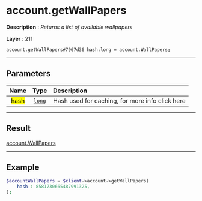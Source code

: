 # account.getWallPapers

**Description** : *Returns a list of available wallpapers*

**Layer** : 211

```tl
account.getWallPapers#7967d36 hash:long = account.WallPapers;
```

---

## Parameters

| Name | Type | Description |
| :---: | :---: | :--- |
| <mark>hash</mark> | [`long`](type/long) | Hash used for caching, for more info click here |

---

## Result

[account.WallPapers](type/account.WallPapers)

---

## Example

```php
$accountWallPapers = $client->account->getWallPapers(
	hash : 8581730665487991325,
);
```